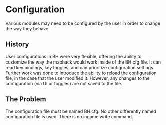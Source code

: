 # Configuration

Various modules may need to be configured by the user in order to change the way they behave.

## History

User configurations in BH were very flexible, offering the ability to customize the way the maphack would work inside of the BH.cfg file. It can read key bindings, key toggles, and can prioritize configuration settings. Further work was done to introduce the ability to reload the configuration file, in the case that the user modified it. However, any changes to the configuration (via UI or toggles) are not saved to the file.

## The Problem

The configuration file must be named BH.cfg. No other differently named configuration file is used. There is no ingame write command.
